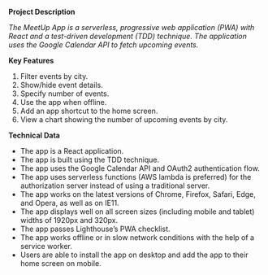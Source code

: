 **Project Description**

*The MeetUp App is a serverless, progressive web application (PWA) with React and a test-driven
development (TDD) technique. The application uses the Google Calendar API to fetch
upcoming events.*

**Key Features**

1. Filter events by city.
2. Show/hide event details.
3. Specify number of events.
4. Use the app when offline.
5. Add an app shortcut to the home screen.
6. View a chart showing the number of upcoming events by city.

**Technical Data**

* The app is a React application.
* The app is built using the TDD technique.
* The app uses the Google Calendar API and OAuth2 authentication flow.
* The app uses serverless functions (AWS lambda is preferred) for the authorization
server instead of using a traditional server.
* The app works on the latest versions of Chrome, Firefox, Safari, Edge, and Opera,
as well as on IE11.
* The app displays well on all screen sizes (including mobile and tablet) widths of
1920px and 320px.
* The app passes Lighthouse’s PWA checklist.
* The app works offline or in slow network conditions with the help of a service
worker.
* Users are able to install the app on desktop and add the app to their home screen
on mobile.
